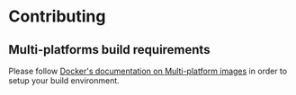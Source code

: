 # Contributing

## Multi-platforms build requirements

Please follow [Docker's documentation on Multi-platform images](https://docs.docker.com/build/building/multi-platform/#qemu) in order to setup your build environment.
